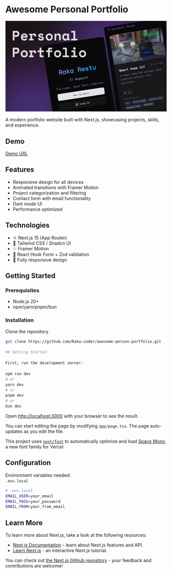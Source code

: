 # Awesome Personal Portfolio

![Portfolio Screenshot](/public/images/portfolio.webp) <!-- Add screenshot path if available -->

A modern portfolio website built with Next.js, showcasing projects, skills, and experience.

## Demo
[Demo URL](https://raka-restu.vercel.app/)
## Features

- Responsive design for all devices
- Animated transitions with Framer Motion
- Project categorization and filtering
- Contact form with email functionality
- Dark mode UI
- Performance optimized

## Technologies

- ⚛️ Next.js 15 (App Router)
- 🎨 Tailwind CSS / Shadcn UI
- ✨ Framer Motion
- 📝 React Hook Form + Zod validation
- 📱 Fully responsive design

## Getting Started

### Prerequisites

- Node.js 20+
- npm/yarn/pnpm/bun

### Installation

Clone the repository

```bash
git clone https://github.com/Raka-coder/awesome-person-portfolio.git

## Getting Started

First, run the development server:

npm run dev
# or
yarn dev
# or
pnpm dev
# or
bun dev
```

Open [http://localhost:3000](http://localhost:3000) with your browser to see the result.

You can start editing the page by modifying `app/page.tsx`. The page auto-updates as you edit the file.

This project uses [`next/font`](https://nextjs.org/docs/app/building-your-application/optimizing/fonts) to automatically optimize and load [Space Mono](https://fonts.google.com/specimen/Space+Mono), a new font family for Vercel.

## Configuration

Environment variables needed: <br>
`.env.local`

```bash
# .env.local
EMAIL_USER=your_email
EMAIL_PASS=your_password
EMAIL_FROM=your_from_email
```

## Learn More

To learn more about Next.js, take a look at the following resources:

- [Next.js Documentation](https://nextjs.org/docs) - learn about Next.js features and API.
- [Learn Next.js](https://nextjs.org/learn) - an interactive Next.js tutorial.

You can check out [the Next.js GitHub repository](https://github.com/vercel/next.js) - your feedback and contributions are welcome!
